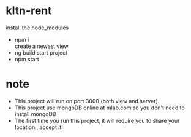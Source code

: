 # kltn-rent
install the node_modules
- npm i <br/>
create a newest view
- ng build 
start project
- npm start 
# note
- This project will run on port 3000 (both view and server).
- This project use mongoDB online at mlab.com so you don't need to install mongoDB
- The first time you run this project, it will require you to share your location , accept it!
